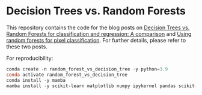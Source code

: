 # Decision Trees vs. Random Forests

This repository contains the code for the blog posts on [Decision Trees vs. Random Forests for classification and regression: A comparison](https://www.fabriziomusacchio.com/blog/2023-06-22-_decision_trees_vs_random_forests/) and [Using random forests for pixel classification](https://www.fabriziomusacchio.com/blog/2023-06-23-_random_forests_pixel_classifier/). For further details, please refer to these two posts.

For reproducibility:

```powershell
conda create -n random_forest_vs_decision_tree -y python=3.9
conda activate random_forest_vs_decision_tree
conda install -y mamba
mamba install -y scikit-learn matplotlib numpy ipykernel pandas scikit-image napari[all]
```
